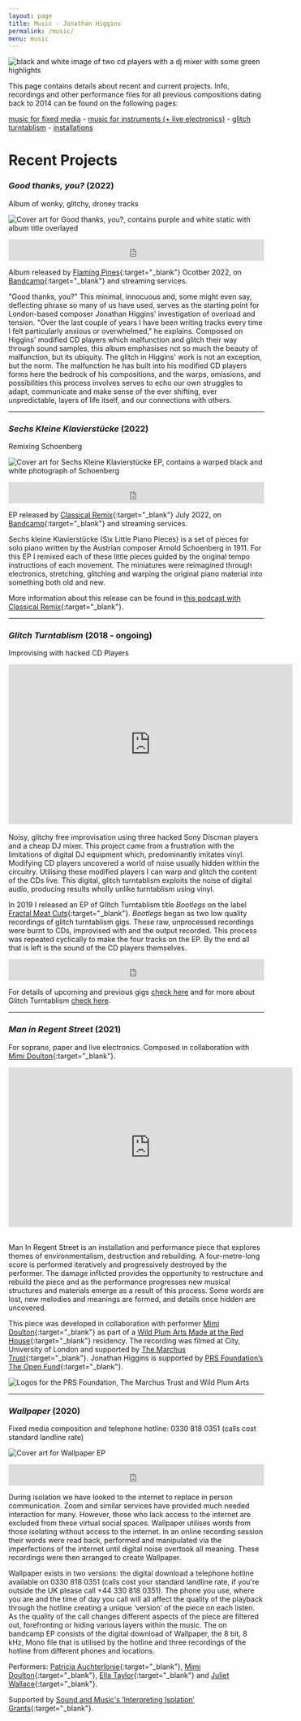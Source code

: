 ```yaml
---
layout: page
title: Music - Jonathan Higgins
permalink: /music/
menu: music
---
```


<img
  sizes="(min-width: 56em) 800px, 90vw"
  srcset="/media/images/turntables_400.jpg 400w,
          /media/images/turntables_600.jpg 600w,
          /media/images/turntables.jpg 800w"
  alt="black and white image of two cd players with a dj mixer with some green highlights">

This page contains details about recent and current projects. Info, recordings and other performance files for all previous compositions dating back to 2014 can be found on the following pages:

[music for fixed media](/fixed_media) - [music for instruments (+ live electronics)](/instrumental_music) - [glitch turntablism](/glitch-turntablism) - [installations](/installations)

# Recent Projects

### *Good thanks, you?* (2022)
Album of wonky, glitchy, droney tracks

<img
  sizes="(min-width: 56em) 800px, 90vw"
  srcset="/media/images/goodthanks_400.jpg 400w,
          /media/images/goodthanks_600.jpg 600w,
          /media/images/goodthanks.jpg 800w"
  alt="Cover art for Good thanks, you?, contains purple and white static with album title overlayed">
  
<iframe style="border: 0; width: 100%; height: 42px;" src="https://bandcamp.com/EmbeddedPlayer/album=3309328842/size=small/bgcol=ffffff/linkcol=0687f5/transparent=true/" seamless><a href="https://flamingpines.bandcamp.com/album/good-thanks-you">Good thanks, you? by Jonathan Higgins</a></iframe>
	
Album released by [Flaming Pines](https://www.flamingpines.com/){:target="_blank"} Ocotber 2022, on [Bandcamp](https://flamingpines.bandcamp.com/album/good-thanks-you){:target="_blank"} and streaming services.
	
"Good thanks, you?"
This minimal, innocuous and, some might even say, deflecting phrase so many of us have used, serves as the starting point for London-based composer Jonathan Higgins' investigation of overload and tension.
"Over the last couple of years I have been writing tracks every time I felt particularly anxious or overwhelmed," he explains.
Composed on Higgins' modified CD players which malfunction and glitch their way through sound samples, this album emphasises not so much the beauty of malfunction, but its ubiquity. The glitch in Higgins' work is not an exception, but the norm. The malfunction he has built into his modified CD players forms here the bedrock of his compositions, and the warps, omissions, and possibilities this process involves serves to echo our own struggles to adapt, communicate and make sense of the ever shifting, ever unpredictable, layers of life itself, and our connections with others. 

---


### *Sechs Kleine Klavierstücke* (2022)
Remixing Schoenberg

<img
  sizes="(min-width: 56em) 800px, 90vw"
  srcset="/media/images/6_little_piano_400.jpg 400w,
          /media/images/6_little_piano_600.jpg 600w,
          /media/images/6_little_piano.jpg 800w"
  alt="Cover art for Sechs Kleine Klavierstücke EP, contains a warped black and white photograph of Schoenberg">
  
<iframe style="border: 0; width: 100%; height: 42px;" src="https://bandcamp.com/EmbeddedPlayer/album=508327169/size=small/bgcol=ffffff/linkcol=0687f5/transparent=true/" seamless><a href="https://classicalremix.bandcamp.com/album/sechs-kleine-klavierst-cke">Sechs kleine Klavierstücke by Jonathan Higgins &amp; Arnold Schoenberg</a></iframe>
	
EP released by [Classical Remix](https://www.classicalremix.org/){:target="_blank"} July 2022, on [Bandcamp](https://classicalremix.bandcamp.com/album/sechs-kleine-klavierst-cke){:target="_blank"} and streaming services.
	
Sechs kleine Klavierstücke (Six Little Piano Pieces) is a set of pieces for solo piano written by the Austrian composer Arnold Schoenberg in 1911. For this EP I remixed each of these little pieces guided by the original tempo instructions of each movement. The miniatures were reimagined through electronics, stretching, glitching and warping the original piano material into something both old and new.

More information about this release can be found in [this podcast with Classical Remix](https://soundcloud.com/classical_remix/jonathan-higgins-classical-remix-podcast?utm_source=clipboard&utm_medium=text&utm_campaign=social_sharing){:target="_blank"}.

---
	
### *Glitch Turntablism* (2018 - ongoing)
Improvising with hacked CD Players
<div class="videoWrapper">
<iframe width="560" height="315" src="https://www.youtube-nocookie.com/embed/7snxSxc_zwQ?start=59" title="YouTube video player" frameborder="0" allow="accelerometer; autoplay; clipboard-write; encrypted-media; gyroscope; picture-in-picture" allowfullscreen></iframe>
</div>
<br>
Noisy, glitchy free improvisation using three hacked Sony Discman players and a cheap DJ mixer. This project came from a frustration with the limitations of digital DJ equipment which, predominantly imitates vinyl. Modifying CD players uncovered a world of noise usually hidden within the circuitry. Utilising these modified players I can warp and glitch the content of the CDs live. This digital, glitch turntablism exploits the noise of digital audio, producing results wholly unlike turntablism using vinyl.

In 2019 I released an EP of Glitch Turntablism title *Bootlegs* on the label [Fractal Meat Cuts](https://fractalmeat.bandcamp.com/){:target="_blank"}. *Bootlegs* began as two low quality recordings of glitch turntablism gigs. These raw, unprocessed recordings were burnt to CDs, improvised with and the output recorded. This process was repeated cyclically to make the four tracks on the EP. By the end all that is left is the sound of the CD players themselves. 
<iframe style="border: 0; width: 100%; height: 42px;" src="https://bandcamp.com/EmbeddedPlayer/album=2747504046/size=small/bgcol=ffffff/linkcol=0687f5/transparent=true/" seamless><a href="https://fractalmeat.bandcamp.com/album/bootlegs">Bootlegs by Jonathan Higgins</a></iframe>

For details of upcoming and previous gigs [check here](/gigs) and for more about Glitch Turntablism [check here](/glitch-turntablism).

---
### *Man in Regent Street* (2021)
For soprano, paper and live electronics. Composed in collaboration with [Mimi Doulton](http://mimidoulton.com/){:target="_blank"}.

<div class="videoWrapper">
<iframe width="560" height="315" src="https://www.youtube-nocookie.com/embed/zYO7yMOR_Z0" title="YouTube video player" frameborder="0" allow="accelerometer; autoplay; clipboard-write; encrypted-media; gyroscope; picture-in-picture" allowfullscreen></iframe>
</div>
<br>

Man In Regent Street is an installation and performance piece that explores themes of environmentalism, destruction and rebuilding. A four-metre-long score is performed iteratively and progressively destroyed by the performer. The damage inflicted provides the opportunity to restructure and rebuild the piece and as the performance progresses new musical structures and materials emerge as a result of this process. Some words are lost, new melodies and meanings are formed, and details once hidden are uncovered.

This piece was developed in collaboration with performer [Mimi Doulton](http://mimidoulton.com/){:target="_blank"} as part of a [Wild Plum Arts Made at the Red House](https://wildplumarts.org.uk/made-at-the-red-house/){:target="_blank"} residency. The recording was filmed at City, University of London and supported by [The Marchus Trust](https://www.marchustrust.net/){:target="_blank"}. Jonathan Higgins is supported by [PRS Foundation’s The Open Fund](https://prsfoundation.com/grantees/jonathan-higgins-the-open-fund-for-music-creators/){:target="_blank"}.

<img
  sizes="(min-width: 56em) 800px, 90vw"
  srcset="/media/images/logos_400.jpg 400w,
          /media/images/logos_600.jpg 600w,
          /media/images/logos.jpg 800w"
  alt="Logos for the PRS Foundation, The Marchus Trust and Wild Plum Arts">

---
### *Wallpaper* (2020)
Fixed media composition and telephone hotline: 0330 818 0351 (calls cost standard landline rate)

<img
  sizes="(min-width: 56em) 800px, 90vw"
  srcset="/media/images/wallpaper_400.jpg 400w,
          /media/images/wallpaper_600.jpg 600w,
          /media/images/wallpaper.jpg 800w"
  alt="Cover art for Wallpaper EP">


<iframe style="border: 0; width: 100%; height: 42px;" src="https://bandcamp.com/EmbeddedPlayer/album=2601694177/size=small/bgcol=ffffff/linkcol=0687f5/transparent=true/" seamless><a href="https://jphiggins.bandcamp.com/album/wallpaper">Wallpaper by Jonathan Higgins</a></iframe>

During isolation we have looked to the internet to replace in person communication. Zoom and similar services have provided much needed interaction for many. However, those who lack access to the internet are excluded from these virtual social spaces. Wallpaper utilises words from those isolating without access to the internet. In an online recording session their words were read back, performed and manipulated via the imperfections of the internet until digital noise overtook all meaning. These recordings were then arranged to create Wallpaper.

Wallpaper exists in two versions: the digital download a telephone hotline available on 0330 818 0351 (calls cost your standard landline rate, if you're outside the UK please call +44 330 818 0351). The phone you use, where you are and the time of day you call will all affect the quality of the playback through the hotline creating a unique ‘version’ of the piece on each listen. As the quality of the call changes different aspects of the piece are filtered out, forefronting or hiding various layers within the music. The on bandcamp EP consists of the digital download of Wallpaper, the 8 bit, 8 kHz, Mono file that is utilised by the hotline and three recordings of the hotline from different phones and locations.

Performers: [Patricia Auchterlonie](https://www.patriciaauchterlonie.com/){:target="_blank"}, [Mimi Doulton](http://mimidoulton.com/){:target="_blank"}, [Ella Taylor](https://www.ellataylorsoprano.co.uk/){:target="_blank"} and [Juliet Wallace](https://www.facebook.com/julietwallacesoprano/){:target="_blank"}.

Supported by [Sound and Music's ‘Interpreting Isolation’ Grants](https://soundandmusic.org/discover/meet-the-composers/programme/interpreting-isolation-profiles/){:target="_blank"}.
